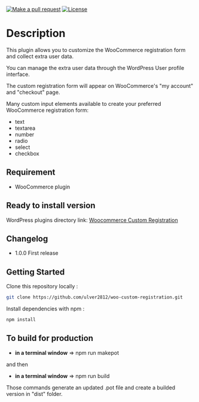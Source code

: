 [![Make a pull request][prs-badge]][prs]
[![License](http://img.shields.io/badge/Licence-MIT-brightgreen.svg)](LICENSE)

# Description

This plugin allows you to customize the WooCommerce registration form and collect extra user data.
 
You can manage the extra user data through the WordPress User profile interface.

The custom registration form will appear on WooCommerce's "my account" and "checkout" page.  
 
Many custom input elements available to create your preferred WooCommerce registration form:

- text
- textarea
- number
- radio
- select
- checkbox

## Requirement

- WooCommerce plugin 

## Ready to install version

WordPress plugins directory link: [Woocommerce Custom Registration](https://wordpress.org/plugins/woo-custom-registration/) 

## Changelog

- 1.0.0 First release

## Getting Started

Clone this repository locally :

``` bash
git clone https://github.com/ulver2812/woo-custom-registration.git
```

Install dependencies with npm :

``` bash
npm install
```

## To build for production

- **in a terminal window** => npm run makepot

and then

- **in a terminal window** => npm run build
  
Those commands generate an updated .pot file and create a builded version in "dist" folder.

[license-badge]: https://img.shields.io/badge/license-Apache2-blue.svg?style=flat
[license]: https://github.com/ulver2812/woo-custom-registration/LICENSE
[prs-badge]: https://img.shields.io/badge/PRs-welcome-brightgreen.svg?style=flat-square
[prs]: http://makeapullrequest.com
